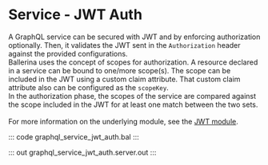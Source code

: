 # Service - JWT Auth

A GraphQL service can be secured with JWT and by enforcing
authorization optionally. Then, it validates the JWT sent in the
`Authorization` header against the provided configurations.<br/>
Ballerina uses the concept of scopes for authorization. A resource declared
in a service can be bound to one/more scope(s). The scope can be included
in the JWT using a custom claim attribute. That custom claim attribute
also can be configured as the `scopeKey`.<br/>
In the authorization phase, the scopes of the service are compared
against the scope included in the JWT for at least one match between the two
sets.<br/><br/>
For more information on the underlying module, 
see the [JWT module](https://lib.ballerina.io/ballerina/jwt/latest/).

::: code graphql_service_jwt_auth.bal :::

::: out graphql_service_jwt_auth.server.out :::